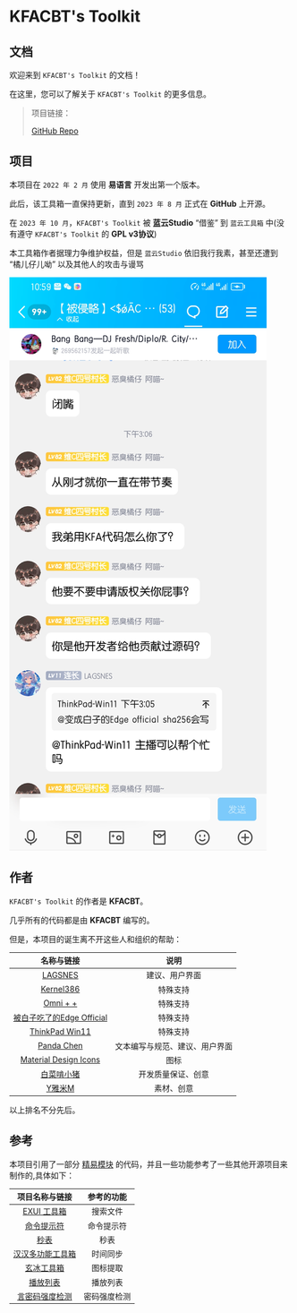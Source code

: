 # KFACBT's Toolkit

## 文档

欢迎来到 `KFACBT's Toolkit` 的文档！

在这里，您可以了解关于 `KFACBT's Toolkit` 的更多信息。

> 项目链接：
>
> [GitHub Repo](https://github.com/gytxtx/KFACBT_Toolkit)

## 项目

本项目在 `2022 年 2 月` 使用 **易语言** 开发出第一个版本。


此后，该工具箱一直保持更新，直到 `2023 年 8 月` 正式在 **GitHub** 上开源。

在 `2023 年 10 月`，`KFACBT's Toolkit` 被 **蓝云Studio** “借鉴” 到 `蓝云工具箱` 中(没有遵守 `KFACBT's Toolkit` 的 **GPL v3协议**)

本工具箱作者据理力争维护权益，但是 `蓝云Studio` 依旧我行我素，甚至还遭到 “橘儿仔儿呦” 以及其他人的攻击与谩骂

![Image 1](./images/ck.jpg "Image 1")

## 作者

`KFACBT's Toolkit` 的作者是 **KFACBT**。

几乎所有的代码都是由 **KFACBT** 编写的。

但是，本项目的诞生离不开这些人和组织的帮助：

| 名称与链接 | 说明 |
| :---: | :---: |
| [LAGSNES](https://space.bilibili.com/1333372502) | 建议、用户界面 |
| [Kernel386]() | 特殊支持 |
| [Omni + +]() | 特殊支持 |
| [被白子吃了的Edge Official](https://space.bilibili.com/1307281988) | 特殊支持 |
| [ThinkPad Win11](https://space.bilibili.com/1793334485) | 特殊支持 |
| [Panda Chen](https://space.bilibili.com/375276783) | 文本编写与规范、建议、用户界面 |
| [Material Design Icons](https://github.com/google/material-design-icons) | 图标 |
| [白菜啃小猪](https://space.bilibili.com/522535396) | 开发质量保证、创意 |
| [Y雅米M](https://space.bilibili.com/284572130) | 素材、创意 |

以上排名不分先后。

## 参考

本项目引用了一部分 [精易模块](https://ec.125.la/) 的代码，并且一些功能参考了一些其他开源项目来制作的,具体如下：

| 项目名称与链接 | 参考的功能 |
| :---: | :---: |
| [EXUI 工具箱](https://bbs.125.la/forum.php?mod=viewthread&tid=13941992) | 搜索文件 |
| [命令提示符](https://bbs.125.la/forum.php?mod=viewthread&tid=136547) | 命令提示符 |
| [秒表](https://bbs.125.la/forum.php?mod=viewthread&tid=92362) | 秒表 |
| [汉汉多功能工具箱](https://bbs.125.la/forum.php?mod=viewthread&tid=13909175) | 时间同步 |
| [玄冰工具箱](https://bbs.125.la/forum.php?mod=viewthread&tid=14729179) | 图标提取 |
| [播放列表](https://bbs.125.la/forum.php?mod=viewthread&tid=14524236) | 播放列表 |
| [言密码强度检测](https://bbs.125.la/forum.php?mod=viewthread&tid=13694684) | 密码强度检测 |
